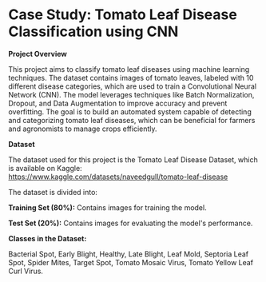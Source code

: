 # Case Study: Tomato Leaf Disease Classification using CNN

**Project Overview**

This project aims to classify tomato leaf diseases using machine learning techniques. The dataset contains images of tomato leaves, labeled with 10 different disease categories, which are used to train a Convolutional Neural Network (CNN). The model leverages techniques like Batch Normalization, Dropout, and Data Augmentation to improve accuracy and prevent overfitting. The goal is to build an automated system capable of detecting and categorizing tomato leaf diseases, which can be beneficial for farmers and agronomists to manage crops efficiently.

**Dataset**

The dataset used for this project is the Tomato Leaf Disease Dataset, which is available on Kaggle: https://www.kaggle.com/datasets/naveedgull/tomato-leaf-disease

The dataset is divided into:

**Training Set (80%):** Contains images for training the model.

**Test Set (20%):** Contains images for evaluating the model's performance.

**Classes in the Dataset:**

Bacterial Spot, Early Blight, Healthy, Late Blight, Leaf Mold, Septoria Leaf Spot, Spider Mites, Target Spot, Tomato Mosaic Virus, Tomato Yellow Leaf Curl Virus.
